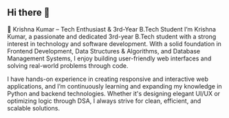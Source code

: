 ## Hi there  👋

🔹 Krishna Kumar – Tech Enthusiast & 3rd-Year B.Tech Student
I’m Krishna Kumar, a passionate and dedicated 3rd-year B.Tech student with a strong interest in technology and software development. With a solid foundation in Frontend Development, Data Structures & Algorithms, and Database Management Systems, I enjoy building user-friendly web interfaces and solving real-world problems through code.

I have hands-on experience in creating responsive and interactive web applications, and I’m continuously learning and expanding my knowledge in Python and backend technologies. Whether it's designing elegant UI/UX or optimizing logic through DSA, I always strive for clean, efficient, and scalable solutions.



